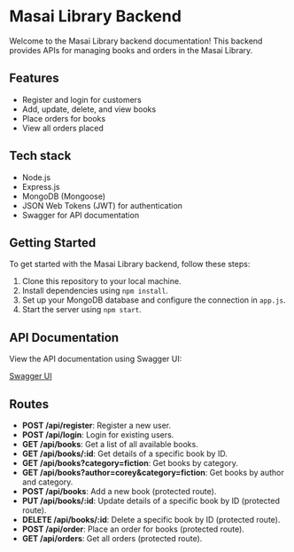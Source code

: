 # Masai Library Backend

Welcome to the Masai Library backend documentation! This backend provides APIs for managing books and orders in the Masai Library.

## Features

- Register and login for customers
- Add, update, delete, and view books
- Place orders for books
- View all orders placed

## Tech stack

- Node.js
- Express.js
- MongoDB (Mongoose)
- JSON Web Tokens (JWT) for authentication
- Swagger for API documentation

## Getting Started

To get started with the Masai Library backend, follow these steps:

1. Clone this repository to your local machine.
2. Install dependencies using `npm install`.
3. Set up your MongoDB database and configure the connection in `app.js`.
4. Start the server using `npm start`.

## API Documentation

View the API documentation using Swagger UI:

[Swagger UI](https://gifted-gold-chimpanzee.cyclic.app/api-docs)


## Routes

- **POST /api/register**: Register a new user.
- **POST /api/login**: Login for existing users.
- **GET /api/books**: Get a list of all available books.
- **GET /api/books/:id**: Get details of a specific book by ID.
- **GET /api/books?category=fiction**: Get books by category.
- **GET /api/books?author=corey&category=fiction**: Get books by author and category.
- **POST /api/books**: Add a new book (protected route).
- **PUT /api/books/:id**: Update details of a specific book by ID (protected route).
- **DELETE /api/books/:id**: Delete a specific book by ID (protected route).
- **POST /api/order**: Place an order for books (protected route).
- **GET /api/orders**: Get all orders (protected route).


